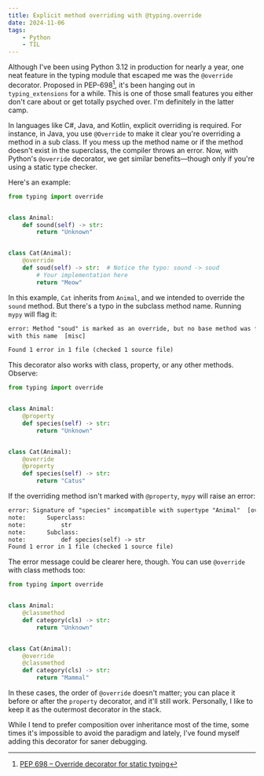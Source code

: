 ```yaml
---
title: Explicit method overriding with @typing.override
date: 2024-11-06
tags:
    - Python
    - TIL
---
```


Although I've been using Python 3.12 in production for nearly a year, one neat feature in
the typing module that escaped me was the `@override` decorator. Proposed in PEP-698[^1],
it's been hanging out in `typing_extensions` for a while. This is one of those small
features you either don't care about or get totally psyched over. I'm definitely in the
latter camp.

In languages like C#, Java, and Kotlin, explicit overriding is required. For instance, in
Java, you use `@Override` to make it clear you're overriding a method in a sub class. If you
mess up the method name or if the method doesn't exist in the superclass, the compiler
throws an error. Now, with Python's `@override` decorator, we get similar benefits—though
only if you're using a static type checker.

Here's an example:

```python
from typing import override


class Animal:
    def sound(self) -> str:
        return "Unknown"


class Cat(Animal):
    @override
    def soud(self) -> str:  # Notice the typo: sound -> soud
        # Your implementation here
        return "Meow"
```

In this example, `Cat` inherits from `Animal`, and we intended to override the `sound`
method. But there's a typo in the subclass method name. Running `mypy` will flag it:

```txt
error: Method "soud" is marked as an override, but no base method was found
with this name  [misc]

Found 1 error in 1 file (checked 1 source file)
```

This decorator also works with class, property, or any other methods. Observe:

```python
from typing import override


class Animal:
    @property
    def species(self) -> str:
        return "Unknown"


class Cat(Animal):
    @override
    @property
    def species(self) -> str:
        return "Catus"
```

If the overriding method isn't marked with `@property`, `mypy` will raise an error:

```txt
error: Signature of "species" incompatible with supertype "Animal"  [override]
note:      Superclass:
note:          str
note:      Subclass:
note:          def species(self) -> str
Found 1 error in 1 file (checked 1 source file)
```

The error message could be clearer here, though. You can use `@override` with class methods
too:

```python
from typing import override


class Animal:
    @classmethod
    def category(cls) -> str:
        return "Unknown"


class Cat(Animal):
    @override
    @classmethod
    def category(cls) -> str:
        return "Mammal"
```

In these cases, the order of `@override` doesn't matter; you can place it before or after
the `property` decorator, and it'll still work. Personally, I like to keep it as the
outermost decorator in the stack.

While I tend to prefer composition over inheritance most of the time, some times it's
impossible to avoid the paradigm and lately, I've found myself adding this decorator for
saner debugging.

[^1]: [PEP 698 – Override decorator for static typing](https://peps.python.org/pep-0698/)
